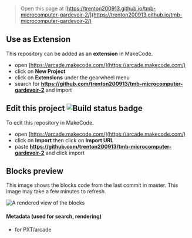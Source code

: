  


> Open this page at [https://trenton200913.github.io/tmb-microcomputer-gardevoir-2/](https://trenton200913.github.io/tmb-microcomputer-gardevoir-2/)

## Use as Extension

This repository can be added as an **extension** in MakeCode.

* open [https://arcade.makecode.com/](https://arcade.makecode.com/)
* click on **New Project**
* click on **Extensions** under the gearwheel menu
* search for **https://github.com/trenton200913/tmb-microcomputer-gardevoir-2** and import

## Edit this project ![Build status badge](https://github.com/trenton200913/tmb-microcomputer-gardevoir-2/workflows/MakeCode/badge.svg)

To edit this repository in MakeCode.

* open [https://arcade.makecode.com/](https://arcade.makecode.com/)
* click on **Import** then click on **Import URL**
* paste **https://github.com/trenton200913/tmb-microcomputer-gardevoir-2** and click import

## Blocks preview

This image shows the blocks code from the last commit in master.
This image may take a few minutes to refresh.

![A rendered view of the blocks](https://github.com/trenton200913/tmb-microcomputer-gardevoir-2/raw/master/.github/makecode/blocks.png)

#### Metadata (used for search, rendering)

* for PXT/arcade
<script src="https://makecode.com/gh-pages-embed.js"></script><script>makeCodeRender("{{ site.makecode.home_url }}", "{{ site.github.owner_name }}/{{ site.github.repository_name }}");</script>
